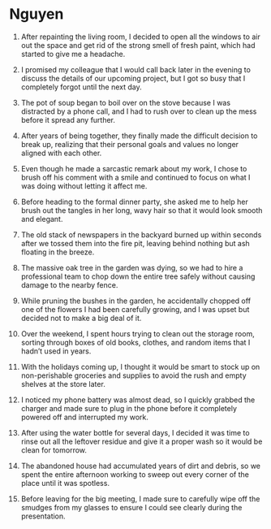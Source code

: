 # Nguyen

1. After repainting the living room, I decided to open all the windows to air out the space and get rid of the strong smell of fresh paint, which had started to give me a headache. 

2. I promised my colleague that I would call back later in the evening to discuss the details of our upcoming project, but I got so busy that I completely forgot until the next day. 


3. The pot of soup began to boil over on the stove because I was distracted by a phone call, and I had to rush over to clean up the mess before it spread any further. 

4. After years of being together, they finally made the difficult decision to break up, realizing that their personal goals and values no longer aligned with each other. 

5. Even though he made a sarcastic remark about my work, I chose to brush off his comment with a smile and continued to focus on what I was doing without letting it affect me. 

6. Before heading to the formal dinner party, she asked me to help her brush out the tangles in her long, wavy hair so that it would look smooth and elegant. 

7. The old stack of newspapers in the backyard burned up within seconds after we tossed them into the fire pit, leaving behind nothing but ash floating in the breeze. 

8. The massive oak tree in the garden was dying, so we had to hire a professional team to chop down the entire tree safely without causing damage to the nearby fence. 

9. While pruning the bushes in the garden, he accidentally chopped off one of the flowers I had been carefully growing, and I was upset but decided not to make a big deal of it. 

10. Over the weekend, I spent hours trying to clean out the storage room, sorting through boxes of old books, clothes, and random items that I hadn’t used in years. 

11. With the holidays coming up, I thought it would be smart to stock up on non-perishable groceries and supplies to avoid the rush and empty shelves at the store later. 

12. I noticed my phone battery was almost dead, so I quickly grabbed the charger and made sure to plug in the phone before it completely powered off and interrupted my work. 

13. After using the water bottle for several days, I decided it was time to rinse out all the leftover residue and give it a proper wash so it would be clean for tomorrow. 

14. The abandoned house had accumulated years of dirt and debris, so we spent the entire afternoon working to sweep out every corner of the place until it was spotless. 

15. Before leaving for the big meeting, I made sure to carefully wipe off the smudges from my glasses to ensure I could see clearly during the presentation.